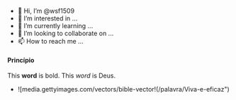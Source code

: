 - 👋 Hi, I’m @wsf1509
- 👀 I’m interested in ...
- 🌱 I’m currently learning ...
- 💞️ I’m looking to collaborate on ...
- 📫 How to reach me ...
<!---
wsf1509/wsf1509 is a ✨ special ✨ repository because its `README.md` (this file) appears on your GitHub profile.
You can click the Preview link to take a look at your changes.
--->
#### Princípio 
This **word** is bold. This <em>word</em> is Deus.
- ![media.gettyimages.com/vectors/bible-vector!(/palavra/Viva-e-eficaz")
